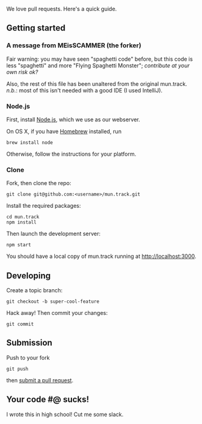 We love pull requests. Here's a quick guide.

## Getting started


### A message from MEisSCAMMER (the forker)
Fair warning: you may have seen "spaghetti code" before, but this code is less "spaghetti" and more "Flying Spaghetti
Monster"; *contribute at your own risk ok?*

Also, the rest of this file has been unaltered from the original mun.track. *n.b.*: most of this isn't needed with a good 
IDE (I used IntelliJ).

### Node.js

First, install [Node.js][node], which we use as our webserver.

On OS X, if you have [Homebrew][brew] installed, run

```
brew install node
```

Otherwise, follow the instructions for your platform.

### Clone

Fork, then clone the repo:

```
git clone git@github.com:<username>/mun.track.git
```

Install the required packages:

```
cd mun.track
npm install
```

Then launch the development server:

```
npm start
```

You should have a local copy of mun.track running at <http://localhost:3000>.


## Developing

Create a topic branch:

```
git checkout -b super-cool-feature
```

Hack away! Then commit your changes:

```
git commit
```

## Submission

Push to your fork

```
git push
```

then [submit a pull request][pr].

## Your code #@$%*@$ sucks!

I wrote this in high school! Cut me some slack.


[brew]: http://brew.sh
[node]: http://nodejs.org
[pr]: https://github.com/MEisSCAMMER/mun.track/compare/
